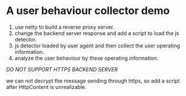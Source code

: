 # A user behaviour collector demo 

1. use netty to build a reverse proxy server.
1. change the backend server response and add a script to load the js detector.
1. js detector loaded by user agent and then collect the user operating information.
1. analyze the user behaviour by these operating information.

*DO NOT SUPPORT HTTPS BACKEND SERVER*

we can not decrypt the message sending through https, so add a script after HttpContent is unrealizable.

